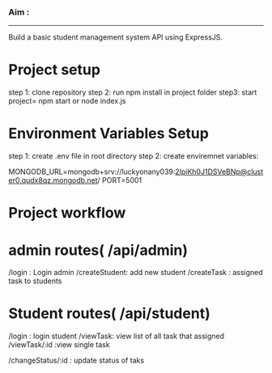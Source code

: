 ### Aim :

---

Build a basic student management system API using ExpressJS. 

# Project setup

step 1: clone repository
step 2: run npm install in project folder
step3: start project= npm start or node index.js

# Environment Variables Setup

step 1: create .env file in root directory
step 2: create enviremnet variables:

MONGODB_URL=mongodb+srv://luckyonany039:2lpiKh0J1DSVeBNp@cluster0.qudx8qz.mongodb.net/
PORT=5001

# Project workflow

# admin routes( /api/admin)

/login : Login admin
/createStudent: add new student
/createTask : assigned task to students

# Student routes( /api/student)

/login : login student
/viewTask: view list of all task that assigned
/viewTask/:id :view single task

/changeStatus/:id : update status of taks






